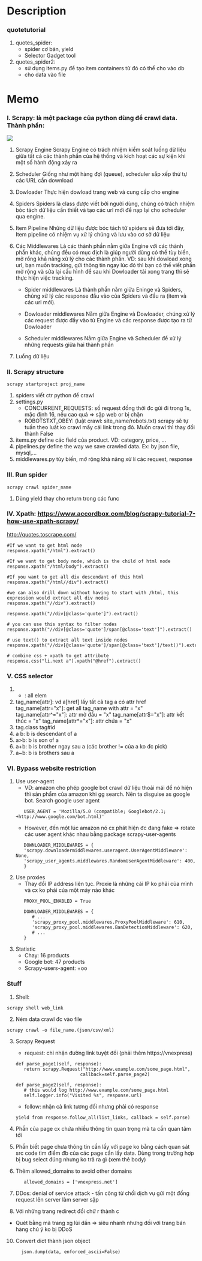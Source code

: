 # Description

### quotetutorial
1. quotes_spider:
   + spider cơ bản, yield
   + Selector Gadget tool
2. quotes_spider2:
   + sử dụng items.py để tạo item containers từ đó có thể cho vào db
   + cho data vào file 

# Memo

### I. Scrapy: là một package của python dùng để crawl data. Thành phần:
<img src = "https://viblo.asia/uploads/b546496a-8a45-4260-a6d4-9037fc888e7c.png">

1. Scrapy Engine
Scrapy Engine có trách nhiệm kiểm soát luồng dữ liệu giữa tất cả các thành phần của hệ thống và kích hoạt các sự kiện khi một số hành động xảy ra

2. Scheduler
Giống như một hàng đợi (queue), scheduler sắp xếp thứ tự các URL cần download

3. Dowloader
Thực hiện dowload trang web và cung cấp cho engine

4. Spiders
Spiders là class được viết bởi người dùng, chúng có trách nhiệm bóc tách dữ liệu cần thiết và tạo các url mới để nạp lại cho scheduler qua engine.

5. Item Pipeline
Những dữ liệu được bóc tách từ spiders sẽ đưa tới đây, Item pipeline có nhiệm vụ xử lý chúng và lưu vào cơ sở dữ liệu

6. Các Middlewares
Là các thành phần nằm giữa Engine với các thành phần khác, chúng đều có mục địch là giúp người dùng có thể tùy biến, mở rổng khả năng xử lý cho các thành phần. VD: sau khi dowload xong url, bạn muốn tracking, gửi thông tin ngay lúc đó thì bạn có thể viết phần mở rộng và sửa lại cấu hình để sau khi Dowloader tải xong trang thì sẽ thực hiện việc tracking.

   + Spider middlewares
Là thành phần nằm giữa Eninge và Spiders, chúng xử lý các response đầu vào của Spiders và đầu ra (item và các url mới).

   + Dowloader middlewares
Nằm giữa Engine và Dowloader, chúng xử lý các request được đẩy vào từ Engine và các response được tạo ra từ Dowloader

   + Scheduler middlewares
Nằm giữa Engine và Scheduler để xử lý những requests giữa hai thành phần

2. Luồng dữ liệu

### II. Scrapy structure 
    scrapy startproject proj_name 
1. spiders viết ctr python để crawl
2. settings.py
   + CONCURRENT_REQUESTS: số request đồng thời đc gửi đi trong 1s, mặc định 16, nếu cao quá => sập web or bị chặn 
   + ROBOTSTXT_OBEY: (luật crawl: site_name/robots.txt) scrapy sẽ tự tuần theo luất ko crawl mấy cái link trong đó. Muốn crawl thì thay đổi thành False 
3. items.py
    define các field của product. VD: category, price, ...
4. pipelines.py
   define the way we save crawled data. Ex: by json file, mysql,...
5. middlewares.py 
   tùy biến, mở rộng khả năng xử lí các request, response 

### III. Run spider
    scrapy crawl spider_name
1. Dùng yield thay cho return trong các func 

### IV. Xpath: https://www.accordbox.com/blog/scrapy-tutorial-7-how-use-xpath-scrapy/
http://quotes.toscrape.com/

```
#If we want to get html node
response.xpath("/html").extract()

#If we want to get body node, which is the child of html node
response.xpath("/html/body").extract()

#If you want to get all div descendant of this html
response.xpath("/html//div").extract()

#we can also drill down without having to start with /html, this expression would extract all div nodes
response.xpath("//div").extract()

response.xpath("//div[@class='quote']").extract()

# you can use this syntax to filter nodes
response.xpath("//div[@class='quote']/span[@class='text']").extract()

# use text() to extract all text inside nodes
response.xpath("//div[@class='quote']/span[@class='text']/text()").extract()

# combine css + xpath to get attribute
response.css("li.next a").xpath("@href").extract()
```

### V. CSS selector 
1. * : all elem
2. tag_name[attr]: vd a[href] lấy tất cả tag a có attr href
   tag_name[attr="x"]: get all tag_name with attr = "x"
   tag_name[attr^="x"]: attr mở đầu = "x"
   tag_name[attr$="x"]: attr kết thúc = "x"
   tag_name[attr*="x"]: attr chứa = "x"
3. tag.class
   tag#id
4. a b: b is descendant of a
5. a>b: b is son of a
6. a+b: b is brother ngay sau a (các brother != của a ko đc pick)
7. a~b: b is brothers sau a  

### VI. Bypass website restriction
1. Use user-agent
   + VD: amazon cho phép google bot crawl dữ liệu thoải mái để nó hiện thì sản phẩm của amazon khi gg search. Nên ta disguise as google bot. Search google user agent
   ```
      USER_AGENT = 'Mozilla/5.0 (compatible; Googlebot/2.1; +http://www.google.com/bot.html)'
   ```
   + However, đến một lúc amazon nó cx phát hiện đc đang fake => rotate các user agent khác nhau bằng package
   scrapy-user-agents
   ```
      DOWNLOADER_MIDDLEWARES = {
      'scrapy.downloadermiddlewares.useragent.UserAgentMiddleware': None,
      'scrapy_user_agents.middlewares.RandomUserAgentMiddleware': 400,
      }
   ```
2. Use proxies
   + Thay đổi IP address liên tục. Proxie là những cái IP ko phải của mình và cx ko phải của một máy nào khác
   ```
      PROXY_POOL_ENABLED = True

      DOWNLOADER_MIDDLEWARES = {
         # ...
         'scrapy_proxy_pool.middlewares.ProxyPoolMiddleware': 610,
         'scrapy_proxy_pool.middlewares.BanDetectionMiddleware': 620,
         # ...
      }
   ``` 
3. Statistic
   + Chay: 16 products
   + Google bot: 47 products
   + Scrapy-users-agent: +oo 

### Stuff
1. Shell: 
```
scrapy shell web_link
```
2. Ném data crawl đc vào file 
```
scrapy crawl -o file_name.(json/csv/xml)
```
3. Scrapy Request
   + request: chỉ nhận đường link tuyệt đối (phải thêm https://vnexpress)
   ```
   def parse_page1(self, response):
      return scrapy.Request("http://www.example.com/some_page.html",
                           callback=self.parse_page2)

   def parse_page2(self, response):
      # this would log http://www.example.com/some_page.html
      self.logger.info("Visited %s", response.url)
   ```
   + follow: nhận cả link tương đối nhưng phải có response 
   ```
   yield from response.follow_all(list_links, callback = self.parse)
   ```

4. Phần <head> của page cx chứa nhiều thông tin quan trọng mà ta cần quan tâm tới 
5. Phần biết page chưa thông tin cần lấy với page ko bằng cách quan sát src code tìm điểm đb của các page cần lấy data. Dùng trong trường hợp bị bug select đúng nhưng ko trả ra gì (xem thẻ body)
6. Thêm allowed_domains to avoid other domains
   ```
      allowed_domains = ['vnexpress.net']
   ```   
7. DDos: denial of service attack - tấn công từ chối dịch vụ 
   gửi một đống request lên server làm server sập 
8.  Với những trang redirect đổi chữ r thành c
+  Quét bằng mã trang xg lùi dần => siêu nhanh nhưng đối với trang bán hàng chú ý ko bị DDoS
10. Convert dict thành json object 
    ```
      json.dump(data, enforced_ascii=False)
    ```